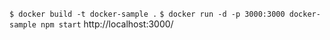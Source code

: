 `$ docker build -t docker-sample .`
`$ docker run -d -p 3000:3000 docker-sample npm start`
http://localhost:3000/
